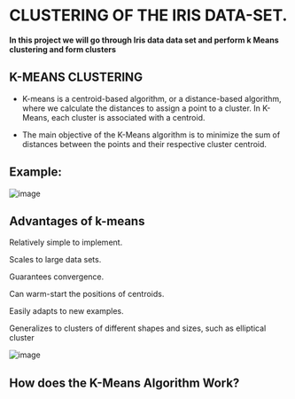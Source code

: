 # CLUSTERING OF THE IRIS DATA-SET.

**In this project we will go through Iris data data set and perform k Means clustering and form clusters**

## K-MEANS CLUSTERING 

- K-means is a centroid-based algorithm, or a distance-based algorithm, where we calculate the distances to assign a point to a cluster. In K-Means, each cluster is associated with a centroid.

- The main objective of the K-Means algorithm is to minimize the sum of distances between the points and their respective cluster centroid.

## Example:

![image](https://user-images.githubusercontent.com/63282184/134794778-2c025eca-974f-4d46-8745-ecd7ab00e83a.png)

## Advantages of k-means

Relatively simple to implement.

Scales to large data sets.

Guarantees convergence.

Can warm-start the positions of centroids.

Easily adapts to new examples.

Generalizes to clusters of different shapes and sizes, such as elliptical cluster

![image](https://user-images.githubusercontent.com/63282184/135650289-0bd43172-127d-43e2-be67-d1795d0b479d.png)

## How does the K-Means Algorithm Work?
